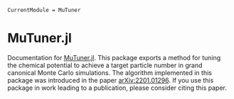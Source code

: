 ```@meta
CurrentModule = MuTuner
```

# MuTuner.jl

Documentation for [MuTuner.jl](https://github.com/cohensbw/MuTuner.jl).
This package exports a method for tuning the chemical potential to achieve a target particle number in grand canonical Monte Carlo simulations.
The algorithm implemented in this package was introduced in the paper [arXiv:2201.01296](https://arxiv.org/abs/2201.01296).
If you use this package in work leading to a publication, please consider citing this paper.